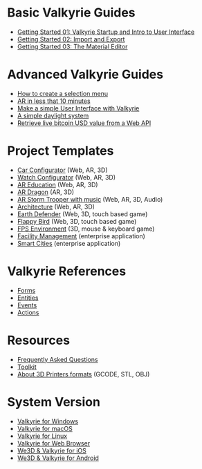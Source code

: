# Basic Valkyrie Guides
- [Getting Started 01: Valkyrie Startup and Intro to User Interface](VlkGuides/getting-started-01-vlk-startup-and-ui)
- [Getting Started 02: Import and Export](VlkGuides/import_and_export)
- [Getting Started 03: The Material Editor](VlkGuides/Material-Editor)

# Advanced Valkyrie Guides
- [How to create a selection menu](VlkGuides/How-to-create-a-selection-menu)
- [AR in less that 10 minutes](VlkGuides/ar-in-10-mins)
- [Make a simple User Interface with Valkyrie](VlkGuides/make-a-simple-ui)
- [A simple daylight system](VlkGuides/automatic-daylight-system)
- [Retrieve live bitcoin USD value from a Web API](VlkGuides/retrieve-btc-usd-http-web-api)

# Project Templates
- [Car Configurator](./VlkSamples/Car-Configurator) (Web, AR, 3D)
- [Watch Configurator](./VlkSamples/watch-configurator) (Web, AR, 3D)
- [AR Education](./VlkSamples/ar-education) (Web, AR, 3D)
- [AR Dragon](./VlkSamples/ar-dragon) (AR, 3D)
- [AR Storm Trooper with music](./VlkSamples/ar-storm-trooper) (Web, AR, 3D, Audio)
- [Architecture](./VlkSamples/architecture) (Web, AR, 3D)
- [Earth Defender](./VlkSamples/earth-defender) (Web, 3D, touch based game)
- [Flappy Bird](./VlkSamples/flappy-bird) (Web, 3D, touch based game)
- [FPS Environment](./VlkSamples/First-Person-Camera-Environment) (3D, mouse & keyboard game)
- [Facility Management](./VlkSamples/facility-management) (enterprise application)
- [Smart Cities](./VlkSamples/smart-cities) (enterprise application)

# Valkyrie References
- [Forms](./Vlk/RefForms)
- [Entities](./Vlk/RefEntities)
- [Events](./Vlk/RefEvents)
- [Actions](./Vlk/RefActions)

# Resources
- [Frequently Asked Questions](./resources/faq)
- [Toolkit](./resources/tools)
- [About 3D Printers formats](./resources/3d-printers) (GCODE, STL, OBJ)

# System Version
- [Valkyrie for Windows](./Valkyrie-for-Windows)
- [Valkyrie for macOS](./Valkyrie-for-macOS)
- [Valkyrie for Linux](./Valkyrie-for-Linux)
- [Valkyrie for Web Browser](./Valkyrie-for-Browser)
- [We3D & Valkyrie for iOS](./Valkyrie-for-iOS)
- [We3D & Valkyrie for Android](./Valkyrie-for-Android)
